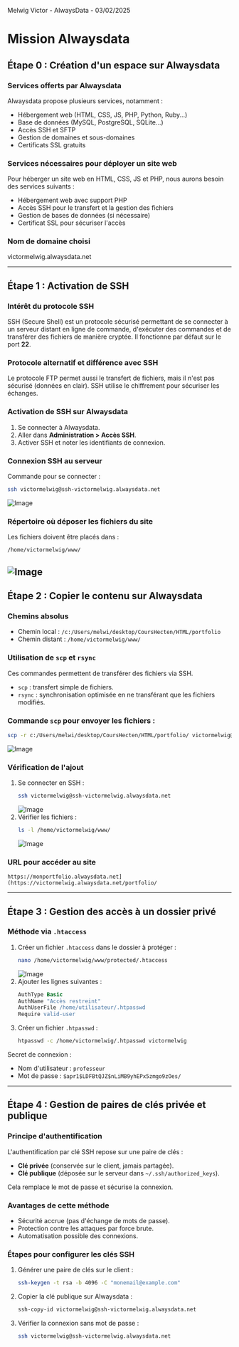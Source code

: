 Melwig Victor - AlwaysData - 03/02/2025

# Mission Alwaysdata

## Étape 0 : Création d'un espace sur Alwaysdata

### Services offerts par Alwaysdata
Alwaysdata propose plusieurs services, notamment :
- Hébergement web (HTML, CSS, JS, PHP, Python, Ruby...)
- Base de données (MySQL, PostgreSQL, SQLite...)
- Accès SSH et SFTP
- Gestion de domaines et sous-domaines
- Certificats SSL gratuits

### Services nécessaires pour déployer un site web
Pour héberger un site web en HTML, CSS, JS et PHP, nous aurons besoin des services suivants :
- Hébergement web avec support PHP
- Accès SSH pour le transfert et la gestion des fichiers
- Gestion de bases de données (si nécessaire)
- Certificat SSL pour sécuriser l'accès

### Nom de domaine choisi
victormelwig.alwaysdata.net

---

## Étape 1 : Activation de SSH

### Intérêt du protocole SSH
SSH (Secure Shell) est un protocole sécurisé permettant de se connecter à un serveur distant en ligne de commande, d'exécuter des commandes et de transférer des fichiers de manière cryptée. Il fonctionne par défaut sur le port **22**.

### Protocole alternatif et différence avec SSH
Le protocole FTP permet aussi le transfert de fichiers, mais il n'est pas sécurisé (données en clair). SSH utilise le chiffrement pour sécuriser les échanges.

### Activation de SSH sur Alwaysdata
1. Se connecter à Alwaysdata.
2. Aller dans **Administration > Accès SSH**.
3. Activer SSH et noter les identifiants de connexion.

### Connexion SSH au serveur
Commande pour se connecter :
```sh
ssh victormelwig@ssh-victormelwig.alwaysdata.net 
```

![Image](https://github.com/user-attachments/assets/b70cb61f-6e9c-4793-9da0-40befc80fe38)

### Répertoire où déposer les fichiers du site
Les fichiers doivent être placés dans :
```
/home/victormelwig/www/
```

![Image](https://github.com/user-attachments/assets/0270a8ed-dffa-4085-a0cb-0ec819927c3d)
---

## Étape 2 : Copier le contenu sur Alwaysdata

### Chemins absolus
- Chemin local : `/c:/Users/melwi/desktop/CoursHecten/HTML/portfolio`
- Chemin distant : `/home/victormelwig/www/`

### Utilisation de `scp` et `rsync`
Ces commandes permettent de transférer des fichiers via SSH.
- `scp` : transfert simple de fichiers.
- `rsync` : synchronisation optimisée en ne transférant que les fichiers modifiés.

### Commande `scp` pour envoyer les fichiers :
```sh
scp -r c:/Users/melwi/desktop/CoursHecten/HTML/portfolio/ victormelwig@ssh-victormelwig.alwaysdata.net:/home/victormelwig/www/
```

![Image](https://github.com/user-attachments/assets/0280a17d-6faa-4d07-a579-718e3a8a3041)

### Vérification de l'ajout
1. Se connecter en SSH :
   ```sh
   ssh victormelwig@ssh-victormelwig.alwaysdata.net
   ```
   ![Image](https://github.com/user-attachments/assets/dfd9aef7-05f4-4819-9966-cb2be988e58b)
2. Vérifier les fichiers :
   ```sh
   ls -l /home/victormelwig/www/
   ```
   ![Image](https://github.com/user-attachments/assets/1a3fef04-9d81-4004-af73-26e324dc2dcb)

### URL pour accéder au site
```
https://monportfolio.alwaysdata.net](https://victormelwig.alwaysdata.net/portfolio/
```

---

## Étape 3 : Gestion des accès à un dossier privé

### Méthode via `.htaccess`
1. Créer un fichier `.htaccess` dans le dossier à protéger :
   ```sh
   nano /home/victormelwig/www/protected/.htaccess
   ```
   ![Image](https://github.com/user-attachments/assets/b5b78767-42aa-46c7-af7b-b7a379dfa58c)
2. Ajouter les lignes suivantes :
   ```apache
   AuthType Basic
   AuthName "Accès restreint"
   AuthUserFile /home/utilisateur/.htpasswd
   Require valid-user
   ```
3. Créer un fichier `.htpasswd` :
   ```sh
   htpasswd -c /home/victormelwig/.htpasswd victormelwig
   ```

Secret de connexion :
- Nom d'utilisateur : `professeur`
- Mot de passe : `$apr1$LDFBtQJZ$nLiMB9yhEPx5zmgo9zOes/`

---

## Étape 4 : Gestion de paires de clés privée et publique

### Principe d'authentification
L'authentification par clé SSH repose sur une paire de clés :
- **Clé privée** (conservée sur le client, jamais partagée).
- **Clé publique** (déposée sur le serveur dans `~/.ssh/authorized_keys`).

Cela remplace le mot de passe et sécurise la connexion.

### Avantages de cette méthode
- Sécurité accrue (pas d'échange de mots de passe).
- Protection contre les attaques par force brute.
- Automatisation possible des connexions.

### Étapes pour configurer les clés SSH
1. Générer une paire de clés sur le client :
   ```sh
   ssh-keygen -t rsa -b 4096 -C "monemail@example.com"
   ```
2. Copier la clé publique sur Alwaysdata :
   ```sh
   ssh-copy-id victormelwig@ssh-victormelwig.alwaysdata.net
   ```
3. Vérifier la connexion sans mot de passe :
   ```sh
   ssh victormelwig@ssh-victormelwig.alwaysdata.net
